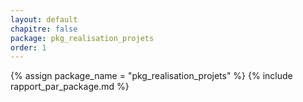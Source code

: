 ```yaml
---
layout: default
chapitre: false
package: pkg_realisation_projets
order: 1
---
```


{% assign package_name = "pkg_realisation_projets" %}
{% include rapport_par_package.md %}